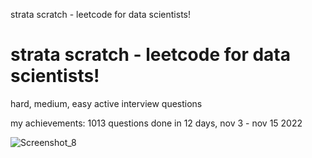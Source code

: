 strata scratch - leetcode for data scientists!

<h1>strata scratch - leetcode for data scientists!</h1>


hard, medium, easy active interview questions

my achievements: 1013 questions done in 12 days, nov 3 - nov 15 2022




![Screenshot_8](https://user-images.githubusercontent.com/4441068/202628840-1b103f2e-5942-43fc-a533-d044293692d6.png)
